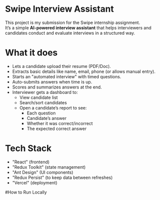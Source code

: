 # Swipe Interview Assistant 

This project is my submission for the Swipe internship assignment.  
It’s a simple **AI-powered interview assistant** that helps interviewers and candidates conduct and evaluate interviews in a structured way.


# What it does
- Lets a candidate upload their resume (PDF/Doc).  
- Extracts basic details like name, email, phone (or allows manual entry).  
- Starts an "automated interview" with timed questions.  
- Auto-submits answers when time is up.  
- Scores and summarizes answers at the end.  
- Interviewer gets a dashboard to:
  - View candidate list
  - Search/sort candidates
  - Open a candidate’s report to see:
    - Each question
    - Candidate’s answer
    - Whether it was correct/incorrect
    - The expected correct answer  


# Tech Stack
- "React" (frontend)
- "Redux Toolkit" (state management)
- "Ant Design" (UI components)
- "Redux Persist" (to keep data between refreshes)
- "Vercel" (deployment)
 

#How to Run Locally
